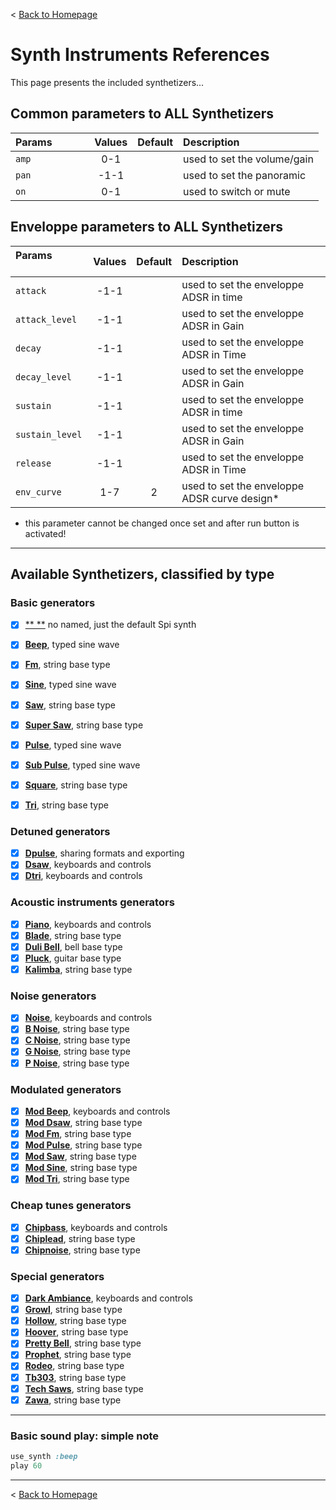 < [Back to Homepage](../../..)

# Synth Instruments References

This page presents the included synthetizers...

## Common parameters to ALL Synthetizers

| **Params** &nbsp; &nbsp; &nbsp; &nbsp; &nbsp; &nbsp;| Values | Default | Description |
| :------------------- | :---: | :---: | :--- |
| `amp` | 0-1 | | used to set the volume/gain |
| `pan` | -1-1 | | used to set the panoramic |
| `on` | 0-1 | | used to switch or mute |

## Enveloppe parameters to ALL Synthetizers

| **Params** &nbsp; &nbsp; &nbsp; &nbsp; &nbsp; &nbsp;| Values | Default | Description |
| :------------------- | :---: | :---: | :--- |
| `attack` | -1-1 | | used to set the enveloppe ADSR in time |
| `attack_level` | -1-1 | | used to set the enveloppe ADSR in Gain |
| `decay` | -1-1 | | used to set the enveloppe ADSR in Time |
| `decay_level` | -1-1 | | used to set the enveloppe ADSR in Gain |
| `sustain` | -1-1 | | used to set the enveloppe ADSR in time |
| `sustain_level` | -1-1 | | used to set the enveloppe ADSR in Gain |
| `release` | -1-1 | | used to set the enveloppe ADSR in Time |
| `env_curve` | 1-7 | 2 | used to set the enveloppe ADSR curve design* |

* this parameter cannot be changed once set and after run button is activated!

---

## Available Synthetizers, classified by type

### Basic generators
- [x] [**   **](Documentation/synth_blade.md)  no named, just the default Spi synth
- [x] [**Beep**](Documentation/synth_beep.md), typed sine wave
- [x] [**Fm**](Documentation/synth_blade.md), string base type
- [x] [**Sine**](Documentation/synth_beep.md), typed sine wave
- [x] [**Saw**](Documentation/synth_blade.md), string base type
- [x] [**Super Saw**](Documentation/synth_blade.md), string base type
- [x] [**Pulse**](Documentation/synth_beep.md), typed sine wave
- [x] [**Sub Pulse**](Documentation/synth_beep.md), typed sine wave
- [x] [**Square**](Documentation/synth_blade.md), string base type
- [x] [**Tri**](Documentation/synth_blade.md), string base type


### Detuned generators
- [x] [**Dpulse**](Documentation/synth_beep.md), sharing formats and exporting
- [x] [**Dsaw**](Documentation/synth_blade.md), keyboards and controls
- [x] [**Dtri**](Documentation/synth_blade.md), keyboards and controls

### Acoustic instruments generators
- [x] [**Piano**](Documentation/synth_blade.md), keyboards and controls
- [x] [**Blade**](Documentation/synth_blade.md), string base type
- [x] [**Duli Bell**](Documentation/synth_blade.md), bell base type
- [x] [**Pluck**](Documentation/synth_blade.md), guitar base type
- [x] [**Kalimba**](Documentation/synth_blade.md), string base type

### Noise generators
- [x] [**Noise**](Documentation/synth_blade.md), keyboards and controls
- [x] [**B Noise**](Documentation/synth_blade.md), string base type
- [x] [**C Noise**](Documentation/synth_blade.md), string base type
- [x] [**G Noise**](Documentation/synth_blade.md), string base type
- [x] [**P Noise**](Documentation/synth_blade.md), string base type

### Modulated generators
- [x] [**Mod Beep**](Documentation/synth_blade.md), keyboards and controls
- [x] [**Mod Dsaw**](Documentation/synth_blade.md), string base type
- [x] [**Mod Fm**](Documentation/synth_blade.md), string base type
- [x] [**Mod Pulse**](Documentation/synth_blade.md), string base type
- [x] [**Mod Saw**](Documentation/synth_blade.md), string base type
- [x] [**Mod Sine**](Documentation/synth_blade.md), string base type
- [x] [**Mod Tri**](Documentation/synth_blade.md), string base type

### Cheap tunes generators
- [x] [**Chipbass**](Documentation/synth_blade.md), keyboards and controls
- [x] [**Chiplead**](Documentation/synth_blade.md), string base type
- [x] [**Chipnoise**](Documentation/synth_blade.md), string base type

### Special generators
- [x] [**Dark Ambiance**](Documentation/synth_blade.md), keyboards and controls
- [x] [**Growl**](Documentation/synth_blade.md), string base type
- [x] [**Hollow**](Documentation/synth_blade.md), string base type
- [x] [**Hoover**](Documentation/synth_blade.md), string base type
- [x] [**Pretty Bell**](Documentation/synth_blade.md), string base type
- [x] [**Prophet**](Documentation/synth_blade.md), string base type
- [x] [**Rodeo**](Documentation/synth_blade.md), string base type
- [x] [**Tb303**](Documentation/synth_blade.md), string base type
- [x] [**Tech Saws**](Documentation/synth_blade.md), string base type
- [x] [**Zawa**](Documentation/synth_blade.md), string base type

---

### Basic sound play: simple note
```ruby
use_synth :beep
play 60
```


---

< [Back to Homepage](../../..)
